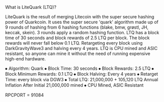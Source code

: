 ﻿What is LiteQuark (LTQ)?

LiteQuark is the result of merging Litecoin with the super secure hashing power of Quarkcoin.  It uses the super secure 'quark' algorithm made up of 9 rounds of hashing from 6 hashing functions (blake, bmw, grøstl, JH, keccak, skein). 3 rounds apply a random hashing function. LTQ has a block time of 30 seconds and block rewards of 2.5 LTQ per block. The block rewards will never fall below 0.1 LTQ. Retargeting every block using DarkGravityWave3 and halving every 4 years. LTQ is CPU mined and ASIC resistant, so anyone can mine it without the need of running expensive high-end hardware.

⦁              Algorithm: Quark 
⦁              Block Time: 30 seconds 
⦁              Block Rewards: 2.5 LTQ 
⦁              Block Minimum Rewards: 0.1 LTQ 
⦁              Block Halving: Every 4 years 
⦁              Retarget Time: every block via DGW3 
⦁              Total LTQ: 21,000,000 + 105,120 LTQ Annual Inflation After Initial 21,000,000 mined 
⦁              CPU Mined, ASIC Resistant



RPCPORT = 91084
